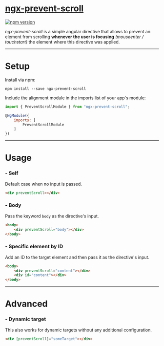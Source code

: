 # [ngx-prevent-scroll](https://github.com/sergiocarneiro/ngx-prevent-scroll)

[![npm version](https://badge.fury.io/js/ngx-prevent-scroll.svg)](https://www.npmjs.com/package/ngx-prevent-scroll)

*ngx-prevent-scroll* is a simple angular directive that allows to prevent an element from scrolling **whenever the user is focusing** *(mouseenter / touchstart)* the element where this directive was applied.

-----------

# Setup

Install via npm:
```
npm install --save ngx-prevent-scroll
```

Include the alignment module in the imports list of your app's module:
```js
import { PreventScrollModule } from "ngx-prevent-scroll";

@NgModule({
    imports: [
        PreventScrollModule
    ]
})
```

-----------

# Usage

### - Self
Default case when no input is passed.

```html
<div preventScroll></div>
```

### - Body
Pass the keyword `body` as the directive's input.

```html
<body>
    <div preventScroll="body"></div>
</body>
```

### - Specific element by ID
Add an ID to the target element and then pass it as the directive's input.

```html
<body>
    <div preventScroll="content"></div>
    <div id="content"></div>
</body>
```

-----------

# Advanced

### - Dynamic target
This also works for dynamic targets without any additional configuration.

```html
<div [preventScroll]="someTarget"></div>
```
